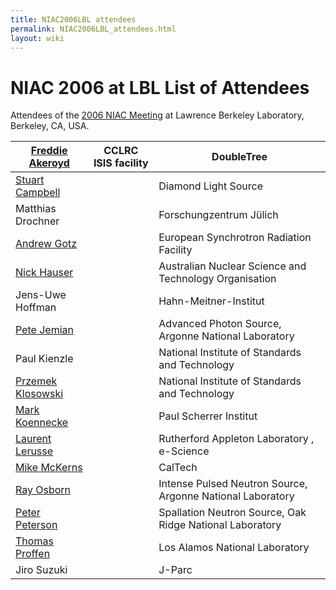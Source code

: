 ```yaml
---
title: NIAC2006LBL attendees
permalink: NIAC2006LBL_attendees.html
layout: wiki
---
```


NIAC 2006 at LBL List of Attendees
===================================

Attendees of the [2006 NIAC Meeting](NIAC2006LBL.html "wikilink") at Lawrence
Berkeley Laboratory, Berkeley, CA, USA.

| [Freddie Akeroyd](User%3AFreddie_Akeroyd.html "wikilink")       | CCLRC ISIS facility                                          | DoubleTree                                                               |
|----------------------------------------------------------|--------------------------------------------------------------|--------------------------------------------------------------------------|
| [Stuart Campbell](User%3AStuart_Campbell.html "wikilink")     |                                                              | Diamond Light Source                                                     | DoubleTree                                |
| Matthias Drochner                                        |                                                              | Forschungzentrum Jülich                                                  |
| [Andrew Gotz](User%3AAndy_Gotz.html "wikilink")               |                                                              | European Synchrotron Radiation Facility                                  | DoubleTree                                |
| [Nick Hauser](User%3ANick.html "wikilink")                    |                                                              | Australian Nuclear Science and Technology Organisation                   | Durant                                    |
| Jens-Uwe Hoffman                                         |                                                              | Hahn-Meitner-Institut                                                    |
| [Pete Jemian](User%3APete_Jemian.html "wikilink")             |                                                              | Advanced Photon Source, Argonne National Laboratory                      |
| Paul Kienzle                                             |                                                              | National Institute of Standards and Technology                           |
| [Przemek Klosowski](User%3APrzemek_Klosowski.html "wikilink") |                                                              | National Institute of Standards and Technology                           |
| [Mark Koennecke](User%3AMark_Koennecke.html "wikilink")       |                                                              | Paul Scherrer Institut                                                   |
| [Laurent Lerusse](User%3AL.lerusse.html "wikilink")           |                                                              | Rutherford Appleton Laboratory , e-Science                               | Durant                                    |
| [Mike McKerns](http://www.its.caltech.edu/~mmckerns)     |                                                              | CalTech                                                                  |
| [Ray Osborn](User%3ARay_Osborn.html "wikilink")               |                                                              | Intense Pulsed Neutron Source, Argonne National Laboratory               | DoubleTree                                |
| [Peter Peterson](User%3APeter_Peterson.html "wikilink")       |                                                              | Spallation Neutron Source, Oak Ridge National Laboratory                 | DoubleTree                                |
| [Thomas Proffen](User%3AThomas_Proffen.html "wikilink")       |                                                              | Los Alamos National Laboratory                                           | Berkeley Travelodge, 1820 University Ave. |
| Jiro Suzuki                                              |                                                              | J-Parc                                                                   |


